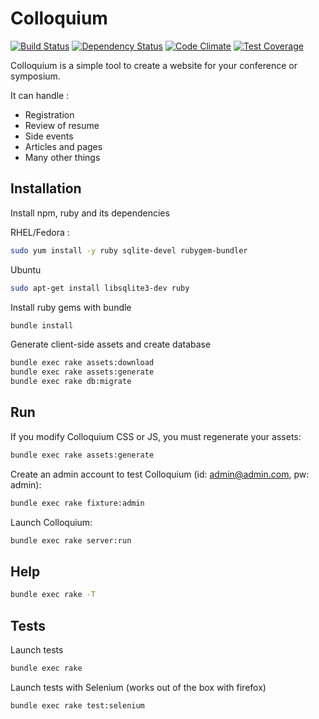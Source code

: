 Colloquium
==========

[![Build Status](https://travis-ci.org/superboum/colloquium.svg?branch=master)](https://travis-ci.org/superboum/etude-pratique)
[![Dependency Status](https://gemnasium.com/superboum/etude-pratique.svg)](https://gemnasium.com/superboum/etude-pratique)
[![Code Climate](https://codeclimate.com/github/superboum/etude-pratique/badges/gpa.svg)](https://codeclimate.com/github/superboum/etude-pratique)
[![Test Coverage](https://codeclimate.com/github/superboum/etude-pratique/badges/coverage.svg)](https://codeclimate.com/github/superboum/etude-pratique)

Colloquium is a simple tool to create a website for your conference or symposium.

It can handle :

  * Registration
  * Review of resume
  * Side events
  * Articles and pages
  * Many other things

Installation
------------

Install npm, ruby and its dependencies

RHEL/Fedora :

```bash
sudo yum install -y ruby sqlite-devel rubygem-bundler
```
Ubuntu

```bash
sudo apt-get install libsqlite3-dev ruby 
```

Install ruby gems with bundle

```bash
bundle install
```
Generate client-side assets and create database

```bash
bundle exec rake assets:download
bundle exec rake assets:generate
bundle exec rake db:migrate
```

Run
---

If you modify Colloquium CSS or JS, you must regenerate your assets:

```bash
bundle exec rake assets:generate
```

Create an admin account to test Colloquium (id: admin@admin.com, pw: admin):

```bash
bundle exec rake fixture:admin
```

Launch Colloquium:

```bash
bundle exec rake server:run
```

Help
----

```bash
bundle exec rake -T
```

Tests
-----

Launch tests

```bash
bundle exec rake
```

Launch tests with Selenium (works out of the box with firefox)

```bash
bundle exec rake test:selenium
```
